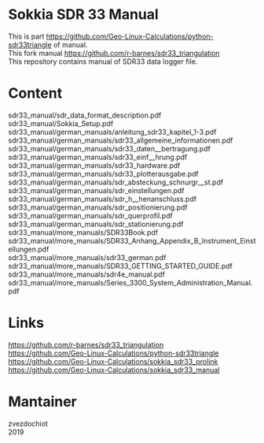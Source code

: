 Sokkia SDR 33 Manual
====================

This is part https://github.com/Geo-Linux-Calculations/python-sdr33triangle of manual.  
This fork manual https://github.com/r-barnes/sdr33_triangulation  
This repository contains manual of SDR33 data logger file.  

Content
=======
sdr33_manual/sdr_data_format_description.pdf  
sdr33_manual/Sokkia_Setup.pdf  
sdr33_manual/german_manuals/anleitung_sdr33_kapitel_1-3.pdf  
sdr33_manual/german_manuals/sdr33_allgemeine_informationen.pdf  
sdr33_manual/german_manuals/sdr33_daten__bertragung.pdf  
sdr33_manual/german_manuals/sdr33_einf__hrung.pdf  
sdr33_manual/german_manuals/sdr33_hardware.pdf  
sdr33_manual/german_manuals/sdr33_plotterausgabe.pdf  
sdr33_manual/german_manuals/sdr_absteckung_schnurgr__st.pdf  
sdr33_manual/german_manuals/sdr_einstellungen.pdf  
sdr33_manual/german_manuals/sdr_h__henanschluss.pdf  
sdr33_manual/german_manuals/sdr_positionierung.pdf  
sdr33_manual/german_manuals/sdr_querprofil.pdf  
sdr33_manual/german_manuals/sdr_stationierung.pdf  
sdr33_manual/more_manuals/SDR33Book.pdf  
sdr33_manual/more_manuals/SDR33_Anhang_Appendix_B_Instrument_Einstellungen.pdf  
sdr33_manual/more_manuals/sdr33_german.pdf  
sdr33_manual/more_manuals/SDR33_GETTING_STARTED_GUIDE.pdf  
sdr33_manual/more_manuals/sdr4e_manual.pdf  
sdr33_manual/more_manuals/Series_3300_System_Administration_Manual.pdf  

Links
=====
https://github.com/r-barnes/sdr33_triangulation  
https://github.com/Geo-Linux-Calculations/python-sdr33triangle  
https://github.com/Geo-Linux-Calculations/sokkia_sdr33_prolink  
https://github.com/Geo-Linux-Calculations/sokkia_sdr33_manual  

Mantainer
=========
zvezdochiot  
2019
